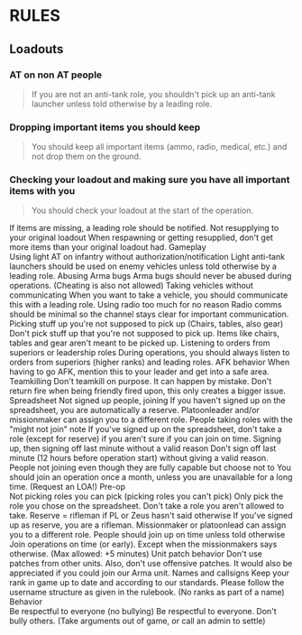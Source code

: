 #    RULES

## Loadouts	
### AT on non AT people	
>If you are not an anti-tank role, you shouldn't pick up an anti-tank launcher unless told otherwise by a leading role.

### Dropping important items you should keep	

>You should keep all important items (ammo, radio, medical, etc.) and not drop them on the ground.


### Checking your loadout and making sure you have all important items with you

>You should check your loadout at the start of the operation. 

If items are missing, a leading role should be notified.
Not resupplying to your original loadout	When respawning or getting resupplied, don't get more items than your original loadout had.
Gameplay	
Using light AT on infantry without authorization/notification	Light anti-tank launchers should be used on enemy vehicles unless told otherwise by a leading role.
Abusing Arma bugs	Arma bugs should never be abused during operations. (Cheating is also not allowed)
Taking vehicles without communicating	When you want to take a vehicle, you should communicate this with a leading role.
Using radio too much for no reason	Radio comms should be minimal so the channel stays clear for important communication.
Picking stuff up you're not supposed to pick up (Chairs, tables, also gear)	Don't pick stuff up that you're not supposed to pick up. Items like chairs, tables and gear aren't meant to be picked up.
Listening to orders from superiors or leadership roles	During operations, you should always listen to orders from superiors (higher ranks) and leading roles.
AFK behavior	When having to go AFK, mention this to your leader and get into a safe area.
Teamkilling	Don't teamkill on purpose. It can happen by mistake. Don't return fire when being friendly fired upon, this only creates a bigger issue.
Spreadsheet	
Not signed up people, joining	If you haven't signed up on the spreadsheet, you are automatically a reserve. Platoonleader and/or missionmaker can assign you to a different role.
People taking roles with the "might not join" note	If you've signed up on the spreadsheet, don't take a role (except for reserve) if you aren't sure if you can join on time.
Signing up, then signing off last minute without a valid reason	Don't sign off last minute (12 hours before operation start) without giving a valid reason. 
People not joining even though they are fully capable but choose not to	You should join an operation once a month, unless you are unavailable for a long time. (Request an LOA!)
Pre-op	
Not picking roles you can pick (picking roles you can't pick)	Only pick the role you chose on the spreadsheet. Don't take a role you aren't allowed to take.
Reserve = rifleman if PL or Zeus hasn't said otherwise	If you've signed up as reserve, you are a rifleman. Missionmaker or platoonlead can assign you to a different role.
People should join up on time unless told otherwise	Join operations on time (or early). Except when the missionmakers says otherwise. (Max allowed: +5 minutes)
Unit patch behavior	Don't use patches from other units. Also, don't use offensive patches. It would also be appreciated if you could join our Arma unit.
Names and callsigns	Keep your rank in game up to date and according to our standards. Please follow the username structure as given in the rulebook. (No ranks as part of a name)
Behavior	
Be respectful to everyone (no bullying)	Be respectful to everyone. Don't bully others. (Take arguments out of game, or call an admin to settle)